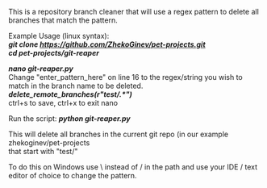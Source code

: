 This is a repository branch cleaner that will use a regex pattern to delete all branches that match the pattern.

Example Usage (linux syntax):  
***git clone https://github.com/ZhekoGinev/pet-projects.git  
cd pet-projects/git-reaper***

***nano git-reaper.py***  
Change "enter_pattern_here" on line 16 to the regex/string you wish to match in the branch name to be deleted.
***delete_remote_branches(r"test/.\*")***  
ctrl+s to save, ctrl+x to exit nano  

Run the script: ***python git-reaper.py***  

This will delete all branches in the current git repo (in our example zhekoginev/pet-projects  
that start with "test/"

To do this on Windows use \ instead of / in the path and use your IDE / text editor of choice to change the pattern.
